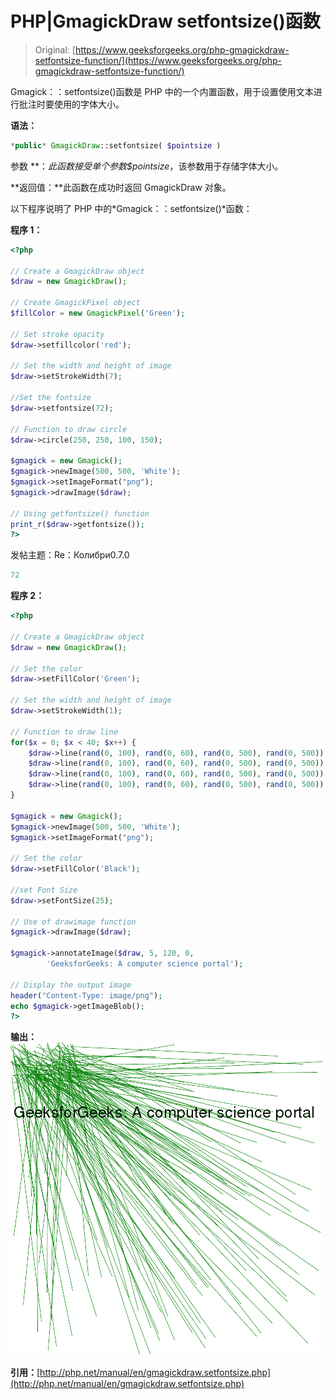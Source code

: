 # PHP|GmagickDraw setfontsize()函数

> Original: [https://www.geeksforgeeks.org/php-gmagickdraw-setfontsize-function/](https://www.geeksforgeeks.org/php-gmagickdraw-setfontsize-function/)

Gmagick：：setfontsize()函数是 PHP 中的一个内置函数，用于设置使用文本进行批注时要使用的字体大小。

**语法：**

```php
*public* GmagickDraw::setfontsize( $pointsize ) 
```

参数
**：**此函数接受单个参数*$pointsize*，该参数用于存储字体大小。

**返回值：**此函数在成功时返回 GmagickDraw 对象。

以下程序说明了 PHP 中的*Gmagick：：setfontsize()*函数：

**程序 1：**

```php
<?php 

// Create a GmagickDraw object 
$draw = new GmagickDraw(); 

// Create GmagickPixel object 
$fillColor = new GmagickPixel('Green'); 

// Set stroke opacity
$draw->setfillcolor('red');

// Set the width and height of image 
$draw->setStrokeWidth(7); 

//Set the fontsize
$draw->setfontsize(72); 

// Function to draw circle  
$draw->circle(250, 250, 100, 150); 

$gmagick = new Gmagick(); 
$gmagick->newImage(500, 500, 'White'); 
$gmagick->setImageFormat("png"); 
$gmagick->drawImage($draw); 

// Using getfontsize() function
print_r($draw->getfontsize());
?> 
```

发帖主题：Re：Колибри0.7.0

```php
72
```

**程序 2：**

```php
<?php 

// Create a GmagickDraw object 
$draw = new GmagickDraw();  

// Set the color
$draw->setFillColor('Green'); 

// Set the width and height of image 
$draw->setStrokeWidth(1); 

// Function to draw line
for($x = 0; $x < 40; $x++) {
    $draw->line(rand(0, 100), rand(0, 60), rand(0, 500), rand(0, 500));
    $draw->line(rand(0, 100), rand(0, 60), rand(0, 500), rand(0, 500));
    $draw->line(rand(0, 100), rand(0, 60), rand(0, 500), rand(0, 500));
    $draw->line(rand(0, 100), rand(0, 60), rand(0, 500), rand(0, 500));
}

$gmagick = new Gmagick(); 
$gmagick->newImage(500, 500, 'White'); 
$gmagick->setImageFormat("png"); 

// Set the color
$draw->setFillColor('Black'); 

//set Font Size
$draw->setFontSize(25); 

// Use of drawimage function
$gmagick->drawImage($draw); 

$gmagick->annotateImage($draw, 5, 120, 0, 
        'GeeksforGeeks: A computer science portal'); 

// Display the output image 
header("Content-Type: image/png"); 
echo $gmagick->getImageBlob(); 
?> 
```

**输出：**
![](img/bf4af2f2821a08f7382dc4be44d6d42c.png)

**引用：**[http://php.net/manual/en/gmagickdraw.setfontsize.php](http://php.net/manual/en/gmagickdraw.setfontsize.php)
